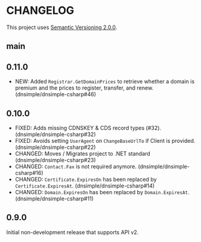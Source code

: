 # CHANGELOG

This project uses [Semantic Versioning 2.0.0](http://semver.org/).

## main

## 0.11.0

- NEW: Added `Registrar.GetDomainPrices` to retrieve whether a domain is premium and the prices to register, transfer, and renew. (dnsimple/dnsimple-csharp#46)

## 0.10.0

- FIXED: Adds missing CDNSKEY & CDS record types (#32). (dnsimple/dnsimple-csharp#32)
- FIXED: Avoids setting `UserAgent` on `ChangeBaseUrlTo` if Client is provided. (dnsimple/dnsimple-csharp#22)
- CHANGED: Moves / Migrates project to .NET standard (dnsimple/dnsimple-csharp#23)
- CHANGED: `Contact.Fax` is not required anymore. (dnsimple/dnsimple-csharp#16)
- CHANGED: `Certificate.ExpiresOn` has been replaced by `Certificate.ExpiresAt`. (dnsimple/dnsimple-csharp#14)
- CHANGED: `Domain.ExpiresOn` has been replaced by `Domain.ExpiresAt`. (dnsimple/dnsimple-csharp#11)

## 0.9.0

Initial non-development release that supports API v2.
